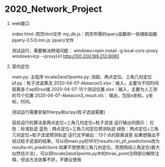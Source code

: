 ﻿# 2020_Network_Project


1. web接口
	
	index.html: 网页html文件
	my_db.js：网页所需的query函数和一些辅助函数
	jquery-3.5.0.min.js: jquery文件

	测试运行，需要解决跨域问题：
		windows>npm install -g local-cors-proxy
		windows>lcp --proxyUrl http://101.200.169.212:8080

2. 室内定位

	main.py: 主程序
	locate2and3points.py: 测距、两点定位、三角几何定位
	pf.py：粒子滤波算法
	2020-04-07-Abeacon3.xlsx：输入，主要为不同时间距离各个ap的rssi值
	2020-04-07-15个测试位置.xlsx：输入，主要为人工测的15个位置
	2020-04-07-Abeacon3_result.xls： 输出，包括x坐标，y坐标，时间。
	
	测试运行需要安装filterpy和scipy(粒子滤波需要)	

	目前运行的算法是两点定位+三角几何定位+粒子滤波
	运行输出的图示：	红色：标准轨迹 	蓝色：两点定位+三角几何定位预测轨迹 	绿色：两点定位+三角几何定位+粒子滤波预测轨迹
	运行文字输出：13个点的距离误差
	如果想输出不经过粒子滤波的结果，可以将main.py的161行results=tri_pf_predictions改为results=tri_predictions
	如果不想使用三角几何定位，而想用纯三角定位(极大似然估计法），可以将locate2and3points.py中的three_point注释部分解除注释，但该方法效果不好，不建议使用














